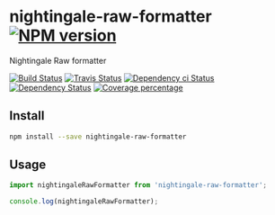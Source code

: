 # nightingale-raw-formatter [![NPM version][npm-image]][npm-url]

Nightingale Raw formatter

[![Build Status][circleci-status-image]][circleci-status-url]
[![Travis Status][travisci-status-image]][travisci-status-url]
[![Dependency ci Status][dependencyci-image]][dependencyci-url]
[![Dependency Status][daviddm-image]][daviddm-url]
[![Coverage percentage][coverage-image]][coverage-url]

## Install

```sh
npm install --save nightingale-raw-formatter
```

## Usage

```js
import nightingaleRawFormatter from 'nightingale-raw-formatter';

console.log(nightingaleRawFormatter);
```

[npm-image]: https://img.shields.io/npm/v/nightingale-raw-formatter.svg?style=flat-square
[npm-url]: https://npmjs.org/package/nightingale-raw-formatter
[daviddm-image]: https://david-dm.org/nightingalejs/nightingale-raw-formatter.svg?style=flat-square
[daviddm-url]: https://david-dm.org/nightingalejs/nightingale-raw-formatter
[dependencyci-image]: https://dependencyci.com/github/nightingalejs/nightingale-raw-formatter/badge?style=flat-square
[dependencyci-url]: https://dependencyci.com/github/nightingalejs/nightingale-raw-formatter
[circleci-status-image]: https://img.shields.io/circleci/project/nightingalejs/nightingale-raw-formatter/master.svg?style=flat-square
[circleci-status-url]: https://circleci.com/gh/nightingalejs/nightingale-raw-formatter
[travisci-status-image]: https://img.shields.io/travis/nightingalejs/nightingale-raw-formatter/master.svg?style=flat-square
[travisci-status-url]: https://travis-ci.org/nightingalejs/nightingale-raw-formatter
[coverage-image]: https://img.shields.io/codecov/c/github/nightingalejs/nightingale-raw-formatter/master.svg?style=flat-square
[coverage-url]: https://codecov.io/gh/nightingalejs/nightingale-raw-formatter
[docs-coverage-url]: https://nightingalejs.github.io/nightingale-raw-formatter/coverage/lcov-report/
